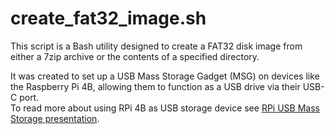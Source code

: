 # create_fat32_image.sh

This script is a Bash utility designed to create a FAT32 disk image from either a 7zip archive or the contents of a specified directory.

It was created to set up a USB Mass Storage Gadget (MSG) on devices like the Raspberry Pi 4B, allowing them to function as a USB drive via their USB-C port.<br/>
To read more about using RPi 4B as USB storage device see [RPi USB Mass Storage presentation](https://docs.google.com/presentation/d/15Lz8w8MNY1QSk-mqhAnVPvj5aa0PITCZMUNTZzEpRkQ/edit?usp=sharing).